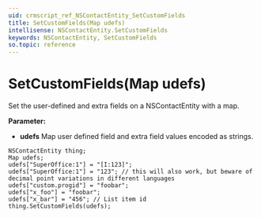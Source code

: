 ```yaml
---
uid: crmscript_ref_NSContactEntity_SetCustomFields
title: SetCustomFields(Map udefs)
intellisense: NSContactEntity.SetCustomFields
keywords: NSContactEntity, SetCustomFields
so.topic: reference
---
```


# SetCustomFields(Map udefs)

Set the user-defined and extra fields on a NSContactEntity with a map.

**Parameter:** 
* **udefs** Map user defined field and extra field values encoded as strings.

```crmscript
NSContactEntity thing;
Map udefs;
udefs["SuperOffice:1"] = "[I:123]";
udefs["SuperOffice:1"] = "123"; // this will also work, but beware of decimal point variations in different languages
udefs["custom.progid"] = "foobar";
udefs["x_foo"] = "foobar";
udefs["x_bar"] = "456"; // List item id
thing.SetCustomFields(udefs);
```

